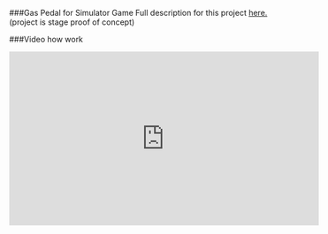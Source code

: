 ###Gas Pedal for Simulator Game
Full description for this project <a href="https://www.hackster.io/gawad/gas-pedal-for-simulator-game-fb73c7">here.</a>
(project is stage proof of concept)

###Video how work 

<iframe width="560" height="315" src="https://www.youtube.com/embed/fMUShuY1qa4?si=EMZnis-vFHc2qUpu" title="YouTube video player" frameborder="0" allow="accelerometer; autoplay; clipboard-write; encrypted-media; gyroscope; picture-in-picture; web-share" referrerpolicy="strict-origin-when-cross-origin" allowfullscreen></iframe>
